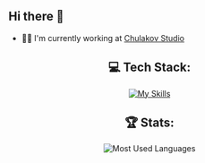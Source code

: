 ## Hi there 👋

- 🧑‍💻 I'm currently working at [Chulakov Studio](https://chulakov.com/)

<div align="center">
  
## 💻 Tech Stack:

[![My Skills](https://skillicons.dev/icons?i=react,ts,js,redux,nextjs,webpack,git,html,css)](https://skillicons.dev)

## 🏆 Stats:

<p>
  <img alt="Most Used Languages" src="https://github-readme-stats.vercel.app/api/top-langs/?username=anuraghazra&layout=compact&theme=dark"/>
</p>

</div>
